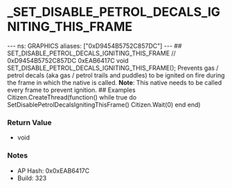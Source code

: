 # _SET_DISABLE_PETROL_DECALS_IGNITING_THIS_FRAME

--- ns: GRAPHICS aliases: ["0xD9454B5752C857DC"] --- ## SET_DISABLE_PETROL_DECALS_IGNITING_THIS_FRAME  // 0xD9454B5752C857DC 0xEAB6417C void SET_DISABLE_PETROL_DECALS_IGNITING_THIS_FRAME();  Prevents gas / petrol decals (aka gas / petrol trails and puddles) to be ignited on fire during the frame in which the native is called.  **Note**: This native needs to be called every frame to prevent ignition.  ## Examples Citizen.CreateThread(function() while true do SetDisablePetrolDecalsIgnitingThisFrame() Citizen.Wait(0) end end)

### Return Value
* void

### Notes
* AP Hash: 0x0xEAB6417C
* Build: 323

